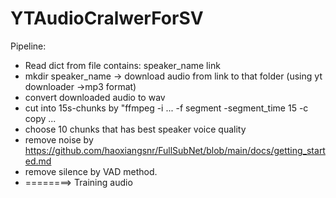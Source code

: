 # YTAudioCralwerForSV

Pipeline:
- Read dict from file contains: speaker_name link
- mkdir speaker_name -> download audio from link to that folder (using yt downloader ->mp3 format)
- convert downloaded audio to wav
- cut into 15s-chunks by "ffmpeg -i ... -f segment -segment_time 15 -c copy ...
- choose 10 chunks that has best speaker voice quality
- remove noise by https://github.com/haoxiangsnr/FullSubNet/blob/main/docs/getting_started.md
- remove silence by VAD method.
- ========> Training audio

